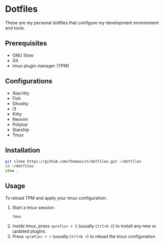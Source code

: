 # Dotfiles

These are my personal dotfiles that configure my development environment and tools.

## Prerequisites

- GNU Stow
- Git
- tmux plugin manager (TPM)

## Configurations

- Alacritty
- Fish
- Ghostty
- i3
- Kitty
- Neovim
- Polybar
- Starship
- Tmux

## Installation

```sh
git clone https://github.com/thomascit/dotfiles.git ~/dotfiles
cd ~/dotfiles
stow .
```

## Usage

To reload TPM and apply your tmux configuration:

1. Start a tmux session:
   ```sh
   tmux
   ```
2. Inside tmux, press `<prefix> + I` (usually `Ctrl+b I`) to install any new or updated plugins.
3. Press `<prefix> + r` (usually `Ctrl+b r`) to reload the tmux configuration.
